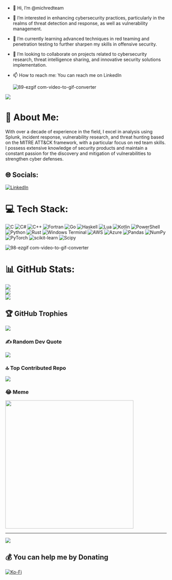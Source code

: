 - 👋 Hi, I’m @michredteam
- 👀 I’m interested in enhancing cybersecurity practices, particularly in the realms of threat detection and response, as well as vulnerability management.

- 🌱 I’m currently learning advanced techniques in red teaming and penetration testing to further sharpen my skills in offensive security.

- 💞️ I’m looking to collaborate on projects related to cybersecurity research, threat intelligence sharing, and innovative security solutions implementation.

- 📫 How to reach me: You can reach me on LinkedIn

  ![89-ezgif com-video-to-gif-converter](https://github.com/michredteam/michredteam/assets/168865716/17135527-a6fa-4278-9cea-722357a14d7e)

 
![](https://github-profile-trophy.vercel.app/?username=username=ryo-ma&rank=SSS)

# 💫 About Me:
With over a decade of experience in the field, I excel in analysis using Splunk, incident response, vulnerability research, and threat hunting based on the MITRE ATT&CK framework, with a particular focus on red team skills. I possess extensive knowledge of security products and maintain a constant passion for the discovery and mitigation of vulnerabilities to strengthen cyber defenses. 


## 🌐 Socials:
[![LinkedIn](https://img.shields.io/badge/LinkedIn-%230077B5.svg?logo=linkedin&logoColor=white)](https://linkedin.com/in/securitya57) 

# 💻 Tech Stack:
![C](https://img.shields.io/badge/c-%2300599C.svg?style=for-the-badge&logo=c&logoColor=white) ![C#](https://img.shields.io/badge/c%23-%23239120.svg?style=for-the-badge&logo=csharp&logoColor=white) ![C++](https://img.shields.io/badge/c++-%2300599C.svg?style=for-the-badge&logo=c%2B%2B&logoColor=white) ![Fortran](https://img.shields.io/badge/Fortran-%23734F96.svg?style=for-the-badge&logo=fortran&logoColor=white) ![Go](https://img.shields.io/badge/go-%2300ADD8.svg?style=for-the-badge&logo=go&logoColor=white) ![Haskell](https://img.shields.io/badge/Haskell-5e5086?style=for-the-badge&logo=haskell&logoColor=white) ![Lua](https://img.shields.io/badge/lua-%232C2D72.svg?style=for-the-badge&logo=lua&logoColor=white) ![Kotlin](https://img.shields.io/badge/kotlin-%237F52FF.svg?style=for-the-badge&logo=kotlin&logoColor=white) ![PowerShell](https://img.shields.io/badge/PowerShell-%235391FE.svg?style=for-the-badge&logo=powershell&logoColor=white) ![Python](https://img.shields.io/badge/python-3670A0?style=for-the-badge&logo=python&logoColor=ffdd54) ![Rust](https://img.shields.io/badge/rust-%23000000.svg?style=for-the-badge&logo=rust&logoColor=white) ![Windows Terminal](https://img.shields.io/badge/Windows%20Terminal-%234D4D4D.svg?style=for-the-badge&logo=windows-terminal&logoColor=white) ![AWS](https://img.shields.io/badge/AWS-%23FF9900.svg?style=for-the-badge&logo=amazon-aws&logoColor=white) ![Azure](https://img.shields.io/badge/azure-%230072C6.svg?style=for-the-badge&logo=microsoftazure&logoColor=white) ![Pandas](https://img.shields.io/badge/pandas-%23150458.svg?style=for-the-badge&logo=pandas&logoColor=white) ![NumPy](https://img.shields.io/badge/numpy-%23013243.svg?style=for-the-badge&logo=numpy&logoColor=white) ![PyTorch](https://img.shields.io/badge/PyTorch-%23EE4C2C.svg?style=for-the-badge&logo=PyTorch&logoColor=white) ![scikit-learn](https://img.shields.io/badge/scikit--learn-%23F7931E.svg?style=for-the-badge&logo=scikit-learn&logoColor=white) ![Scipy](https://img.shields.io/badge/SciPy-%230C55A5.svg?style=for-the-badge&logo=scipy&logoColor=%white)

![98-ezgif com-video-to-gif-converter](https://github.com/michredteam/michredteam/assets/168865716/8b4ebecb-fd0e-40e6-86a6-a4508f017826)


# 📊 GitHub Stats:
![](https://github-readme-stats.vercel.app/api?username=michredteam&theme=dark&hide_border=false&include_all_commits=true&count_private=true)<br/>
![](https://github-readme-streak-stats.herokuapp.com/?user=michredteam&theme=dark&hide_border=false)<br/>
![](https://github-readme-stats.vercel.app/api/top-langs/?username=michredteam&theme=dark&hide_border=false&include_all_commits=true&count_private=true&layout=compact)

## 🏆 GitHub Trophies
![](https://github-profile-trophy.vercel.app/?username=michredteam&theme=radical&no-frame=false&no-bg=false&margin-w=4)

### ✍️ Random Dev Quote
![](https://quotes-github-readme.vercel.app/api?type=horizontal&theme=dark)

### 🔝 Top Contributed Repo
![](https://github-contributor-stats.vercel.app/api?username=michredteam&limit=5&theme=dracula&combine_all_yearly_contributions=true)

### 😂 Meme
<img src='https://memer-new.vercel.app/' style="height: 400px;"/>

---
[![](https://visitcount.itsvg.in/api?id=michredteam&icon=0&color=0)](https://visitcount.itsvg.in)

  ## 💰 You can help me by Donating
  [![Ko-Fi](https://img.shields.io/badge/Ko--fi-F16061?style=for-the-badge&logo=ko-fi&logoColor=white)](https://ko-fi.com/soraimx ) 

  
